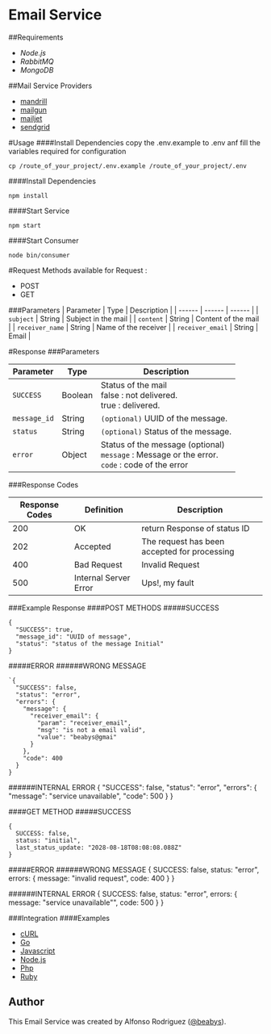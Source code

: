 Email Service
=============

##Requirements
* *Node.js*
* *RabbitMQ*
* *MongoDB*

##Mail Service Providers
* [mandrill](https://mandrillapp.com/)
* [mailgun](https://www.mailgun.com/)
* [mailjet](https://www.mailjet.com/)
* [sendgrid](https://sendgrid.com/)

#Usage
####Install Dependencies
copy the .env.example to .env anf fill the variables required for configuration

    cp /route_of_your_project/.env.example /route_of_your_project/.env
####Install Dependencies

    npm install
    
####Start Service

    npm start
    
####Start Consumer

    node bin/consumer
    
#Request
Methods available for Request : 
* POST
* GET

###Parameters
 | Parameter | Type | Description |
 | ------ | ------ | ------ |
 | `subject` | String | Subject in the mail |
 | `content` | String | Content of the mail |
 | `receiver_name` | String | Name of the receiver |
 | `receiver_email` | String | Email |
 
#Response
###Parameters

 | Parameter | Type | Description |
 | --------- | ---- | ----------- |
 | `SUCCESS` | Boolean | Status of the mail<br/>false : not delivered.<br/>true : delivered. |
 | `message_id` | String |  `(optional)` UUID of the message. |
 | `status` | String |  `(optional)` Status of the message. |
 | `error` | Object | Status of the message (optional) <br /> `message` : Message or the error. <br />`code` : code of the error |

###Response Codes

| Response Codes | Definition | Description |
| -------------- | ---------- | ----------- |
| 200 | OK | return Response of status ID |
| 202 | Accepted | The request has been accepted for processing |
| 400 | Bad Request | Invalid Request |
| 500 | Internal Server Error | Ups!, my fault |
 
###Example Response
####POST METHODS
#####SUCCESS 

    {
      "SUCCESS": true,
      "message_id": "UUID of message",
      "status": "status of the message Initial"
    }

#####ERROR 
######WRONG MESSAGE
    
    `{
      "SUCCESS": false,
      "status": "error",
      "errors": {
        "message": {
          "receiver_email": {
            "param": "receiver_email",
            "msg": "is not a email valid",
            "value": "beabys@gmai"
          }
        },
        "code": 400
      }
    }
    
######INTERNAL ERROR
    {
      "SUCCESS": false,
      "status": "error",
      "errors": {
        "message": "service unavailable",
        "code": 500
      }
    }
    
####GET METHOD
#####SUCCESS 

    {
      SUCCESS: false,
      status: "initial",
      last_status_update: "2028-08-18T08:08:08.088Z"
    }
#####ERROR 
######WRONG MESSAGE
    {
      SUCCESS: false,
      status: "error",
      errors: {
        message: "invalid request",
        code: 400
      }
    }
    
######INTERNAL ERROR
    {
      SUCCESS: false,
      status: "error",
      errors: {
        message: "service unavailable"",
        code: 500
      }
    }

###Integration
####Examples
* [cURL](./docs/curl.md)
* [Go](./docs/go.md)
* [Javascript](./docs/javascript.md)
* [Node.js](./docs/node.md)
* [Php](./docs/php.md)
* [Ruby](./docs/ruby.md)

## Author

This Email Service was created by Alfonso Rodriguez ([@beabys](http://twitter.com/beabys)).
 